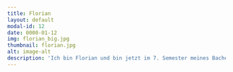 ```yaml
---
title: Florian
layout: default
modal-id: 12
date: 0000-01-12
img: florian_big.jpg
thumbnail: florian.jpg
alt: image-alt
description: 'Ich bin Florian und bin jetzt im 7. Semester meines Bachelorstudiums, Management & Technology (TUM-BWL), an der TU München. Ich bin seit der Pilotphase mit Freudenberg dabei und war dann ein Jahr im Ausland. Gerade über einen längeren Zeitraum betrachtet macht es Spaß, zu sehen, wie das Projekt wächst und sich entwickelt. Die Arbeit mit Bienen erfordert nicht nur Zeit, sondern bringt auch Verantwortung mit sich. Ich bin begeistert, dass viele Geflüchtete bereit sind, diese Verantwortung zu übernehmen und gleichzeitig offen sind für einen Austausch mit Studenten, um Deutsch zu lernen. Ich bin gespannt auf die kommende Zeit bei Townbee!'
---
```

